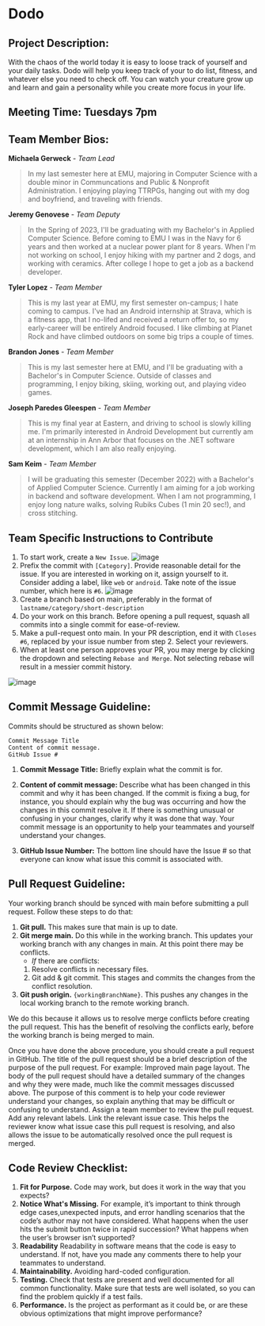 # Dodo

## Project Description:
With the chaos of the world today it is easy to loose track of yourself and your daily tasks. Dodo will help you keep track of your to do list, fitness, and whatever else you need to check off. You can watch your creature grow up and learn and gain a personality while you create more focus in your life. 

## Meeting Time: Tuesdays 7pm

## Team Member Bios:

**Michaela Gerweck** - *Team Lead*
>In my last semester here at EMU, majoring in Computer Science with a double minor in Communcations and Public & Nonprofit Administration. I enjoying playing TTRPGs, hanging out with my dog and boyfriend, and traveling with friends. 

**Jeremy Genovese** - *Team Deputy*

>In the Spring of 2023, I'll be graduating with my Bachelor's in Applied Computer Science. Before coming to EMU I was in the Navy for 6 years and then worked at a nuclear power plant for 8 years. When I'm not working on school, I enjoy hiking with my partner and 2 dogs, and working with ceramics. After college I hope to get a job as a backend developer.

**Tyler Lopez** - *Team Member*

>This is my last year at EMU, my first semester on-campus; I hate coming to campus. I've had an Android internship at Strava, which is a fitness app, that I no-lifed and received a return offer to, so my early-career will be entirely Android focused.
>I like climbing at Planet Rock and have climbed outdoors on some big trips a couple of times.

**Brandon Jones** - *Team Member*

>This is my last semester here at EMU, and I'll be graduating with a Bachelor's in Computer Science. Outside of classes and programming, I enjoy biking, skiing, working out, and playing video games.
	
**Joseph Paredes Gleespen** - *Team Member*

>This is my final year at Eastern, and driving to school is slowly killing me. I'm primarily interested in Android Development but currently am at an internship in Ann Arbor that focuses on the .NET software development, which I am also really enjoying. 

**Sam Keim** - *Team Member*

>I will be graduating this semester (December 2022) with a Bachelor's of Applied Computer Science. Currently I am aiming for a job working in backend and software development. When I am not programming, I enjoy long nature walks, solving Rubiks Cubes (1 min 20 sec!), and cross stitching.


## Team Specific Instructions to Contribute
1. To start work, create a `New Issue`.
![image](https://user-images.githubusercontent.com/77797048/188033692-7db0ee0c-b5af-4c8d-815c-aeef7bbe7649.png)
2. Prefix the commit with `[Category]`. Provide reasonable detail for the issue. If you are interested in working on it, assign yourself to it. Consider adding a label, like `web` or `android`. Take note of the issue number, which here is `#6`.
![image](https://user-images.githubusercontent.com/77797048/188033790-4925fb58-8d27-4936-b1aa-f167b44eed94.png)
3. Create a branch based on main, preferably in the format of `lastname/category/short-description`
4. Do your work on this branch. Before opening a pull request, squash all commits into a single commit for ease-of-review.
5. Make a pull-request onto main. In your PR description, end it with `Closes #6`, replaced by your issue number from step 2. Select your reviewers.
6. When at least one person approves your PR, you may merge by clicking the dropdown and selecting `Rebase and Merge`. Not selecting rebase will result in a messier commit history.

![image](https://user-images.githubusercontent.com/77797048/188034019-935073bd-6862-4bf7-a2df-a89a46515468.png)

## Commit Message Guideline:
Commits should be structured as shown below:

```
Commit Message Title
Content of commit message. 
GitHub Issue #
```

1. **Commit Message Title:** Briefly explain what the commit is for.

2. **Content of commit message:** Describe what has been changed in this commit and why it has been changed. 
If the commit is fixing a bug, for instance, you should explain why the bug was occurring and how the changes in this 
commit resolve it. If there is something unusual or confusing in your changes, clarify why it was done that way. 
Your commit message is an opportunity to help your teammates and yourself understand your changes.

3. **GitHub Issue Number:** The bottom line should have the Issue # so that everyone can know what issue this commit is associated with.


## Pull Request Guideline:
Your working branch should be synced with main before submitting a pull request. Follow these steps to do that:

1. **Git pull.** This makes sure that main is up to date.
2. **Git merge main.** Do this while in the working branch. This updates your working branch with any changes in main. At this point there may be conflicts.
    - *If* there are conflicts:
    1. Resolve conflicts in necessary files.
    2. Git add & git commit. This stages and commits the changes from the conflict resolution.
3. **Git push origin.** `{workingBranchName}`. This pushes any changes in the local working branch to the remote working branch.

We do this because it allows us to resolve merge conflicts before creating the pull request. This has the benefit of resolving the conflicts early, before the working branch is being merged to main.

Once you have done the above procedure, you should create a pull request in GitHub. The title of the pull request should be a brief description of the purpose of the pull request. For example: Improved main page layout. The body of the pull request should have a detailed summary of the changes and why they were made, much like the commit messages discussed above. The purpose of this comment is to help your code reviewer understand your changes, so explain anything that may be difficult or confusing to understand. Assign a team member to review the pull request. Add any relevant labels. Link the relevant issue case. This helps the reviewer know what issue case this pull request is resolving, and also allows the issue to be automatically resolved once the pull request is merged.

## Code Review Checklist:
1. **Fit for Purpose.** Code may work, but does it work in the way that you expects?
2. **Notice What's Missing.** For example, it’s important to think through edge cases,unexpected inputs, and error handling scenarios that the code’s author may not have considered. What happens when the user hits the submit button twice in rapid succession? What happens when the user’s browser isn’t supported?
3. **Readability** Readability in software means that the code is easy to understand. If not, have you made any comments there to help your teammates to understand.
4. **Maintainability.** Avoiding hard-coded configuration. 
5. **Testing.** Check that tests are present and well documented for all common functionality. Make sure that tests are well isolated, so you can find the problem quickly if a test fails. 
6. **Performance.** Is the project as performant as it could be, or are these obvious optimizations that might improve performance?
